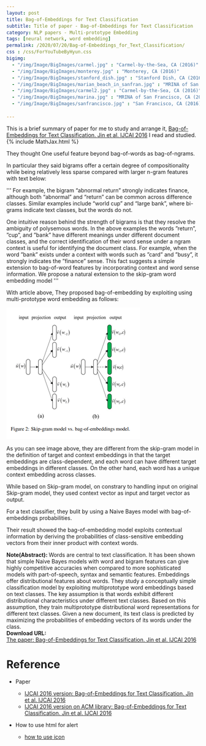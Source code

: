 ```yaml
---
layout: post
title: Bag-of-Embeddings for Text Classification
subtitle: Title of paper - Bag-of-Embeddings for Text Classification
category: NLP papers - Multi-prototype Embedding
tags: [neural network, word embedding]
permalink: /2020/07/20/Bag-of-Embeddings_for_Text_Classification/
css : /css/ForYouTubeByHyun.css
bigimg: 
  - "/img/Image/BigImages/carmel.jpg" : "Carmel-by-the-Sea, CA (2016)"
  - "/img/Image/BigImages/monterey.jpg" : "Monterey, CA (2016)"
  - "/img/Image/BigImages/stanford_dish.jpg" : "Stanford Dish, CA (2016)"
  - "/img/Image/BigImages/marian_beach_in_sanfran.jpg" : "MRINA of San Francisco, CA (2016)"
  - "/img/Image/BigImages/carmel2.jpg" : "Carmel-by-the-Sea, CA (2016)"
  - "/img/Image/BigImages/marina.jpg" : "MRINA of San Francisco, CA (2016)"
  - "/img/Image/BigImages/sanfrancisco.jpg" : "San Francisco, CA (2016)"
  
---
```


This is a brief summary of paper for me to study and arrange it, [Bag-of-Embeddings for Text Classification. Jin et al. IJCAI 2016](https://dl.acm.org/doi/10.5555/3060832.3061016) I read and studied. 
{% include MathJax.html %}

They thought One useful feature beyond bag-of-words as bag-of-ngrams.

In particular they said bigrams offer a certain degree of compositionality while being relatively less sparse compared with larger n-gram features with text below: 

'''
For example, the bigram “abnormal return” strongly indicates finance, although both “abnormal” and “return” can be common across difference classes. Similar examples include “world cup” and “large bank”, where bi-grams indicate text classes, but the words do not.  

One intuitive reason behind the strength of bigrams is that they resolve the ambiguity of polysemous words. In the above examples the words ”return”, ”cup”, and ”bank” have different meanings under different document classes, and the correct identification of their word sense under a ngram context is useful for identifying the document class. For example, when the word ”bank” exists under a context with words such as ”card” and ”busy”, it strongly indicates the ”finance” sense. This fact suggests a simple extension to bag-of-word features by incorporating context and word sense information. We propose a natural extension to the skip-gram word embedding model
'''

With article above, They proposed bag-of-embedding by exploiting using multi-prototype word embedding as follows:

![Jin et al. IJCAI 2016](/img/Image/NaturalLanguageProcessing/NLPLabs/Paper_Investigation/Word2Vec/2020-07-20-Bag-of-Embeddings_for_Text_Classification/bag-of-embedding.PNG)

As you can see image above, they are different from the skip-gram model in the definition of target and context embeddings in that the target embeddings are class-dependent, and each word can have different target embeddings in different classes. On the other hand, each word has a unique context embedding across classes.

While based on Skip-gram model, on constrary to handling input on original Skip-gram model, they used context vector as input and target vector as output.

For a text classifier, they bulit by using a Naive Bayes model with bag-of-embeddings probabilities. 

Their result showed the bag-of-embedding model exploits contextual information by deriving the probabilities of class-sensitive embedding vectors from their inner product with context words.


<div class="alert alert-info" role="alert"><i class="fa fa-info-circle"></i> <b>Note(Abstract): </b>
Words are central to text classification. It has been shown that simple Naive Bayes models with word and bigram features can give highly competitive accuracies when compared to more sophisticated models with part-of-speech, syntax and semantic features. Embeddings offer distributional features about words. They study a conceptually simple classification model by exploiting multiprototype word embeddings based on text classes. The key assumption is that words exhibit different distributional characteristics under different text classes. Based on this assumption, they train multiprototype distributional word representations for different text classes. Given a new document, its text class is predicted by maximizing the probabilities of embedding vectors of its words under the class.
</div>
    
<div class="alert alert-success" role="alert"><i class="fa fa-paperclip fa-lg"></i> <b>Download URL: </b><br>
  <a href="https://dl.acm.org/doi/10.5555/3060832.3061016">The paper: Bag-of-Embeddings for Text Classification. Jin et al. IJCAI 2016</a>
</div>

# Reference 

- Paper 
  - [IJCAI 2016 version: Bag-of-Embeddings for Text Classification. Jin et al. IJCAI 2016](https://www.ijcai.org/Proceedings/16/Papers/401.pdf)
  - [IJCAI 2016 version on ACM library: Bag-of-Embeddings for Text Classification. Jin et al. IJCAI 2016](https://dl.acm.org/doi/10.5555/3060832.3061016)
  
- How to use html for alert
  - [how to use icon](http://idratherbewriting.com/documentation-theme-jekyll/mydoc_icons.html)
    






























